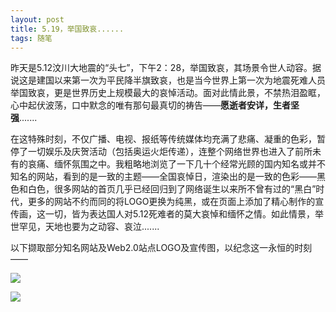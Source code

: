 ```yaml
---
layout: post
title: 5.19，举国致哀......
tags: 随笔
---
```


昨天是5.12汶川大地震的“头七”，下午2：28，举国致哀，其场景令世人动容。据说这是建国以来第一次为平民降半旗致哀，也是当今世界上第一次为地震死难人员举国致哀，更是世界历史上规模最大的哀悼活动。面对此情此景，不禁热泪盈眶，心中起伏波荡，口中默念的唯有那句最真切的祷告——**愿逝者安详，生者坚强**.......

在这特殊时刻，不仅广播、电视、报纸等传统媒体均充满了悲痛、凝重的色彩，暂停了一切娱乐及庆贺活动（包括奥运火炬传递），连整个网络世界也进入了前所未有的哀痛、缅怀氛围之中。我粗略地浏览了一下几十个经常光顾的国内知名或并不知名的网站，看到的是一致的主题——全国哀悼日，渲染出的是一致的色彩——黑色和白色，很多网站的首页几乎已经回归到了网络诞生以来所不曾有过的“黑白”时代，更多的网站不约而同的将LOGO更换为纯黑，或在页面上添加了精心制作的宣传画，这一切，皆为表达国人对5.12死难者的莫大哀悼和缅怀之情。如此情景，举世罕见，天地也要为之动容、哀泣.......

以下撷取部分知名网站及Web2.0站点LOGO及宣传图，以纪念这一永恒的时刻——

![](http://ohfv138uq.bkt.clouddn.com/wenchuan1.png)

![](http://ohfv138uq.bkt.clouddn.com/wenchuan2.png)

